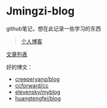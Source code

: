 # Jmingzi-blog
github笔记，想在此记录一些学习的东西
> [个人博客](http://ymblog.net)  

[文章列表](https://github.com/Jmingzi/Jmingzi-blog/issues)

好的博文：   

+ [creeperyang/blog](https://github.com/creeperyang/blog/issues)
+ [ccforward/cc](https://github.com/ccforward/cc/issues)
+ [elevensky/myblog](https://github.com/elevensky/myblog/issues)
+ [huangtengfei/blog](https://github.com/huangtengfei/blog/issues)
